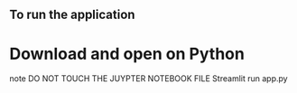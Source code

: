 ## To run the application
# Download and open on Python
note DO NOT TOUCH THE  JUYPTER NOTEBOOK FILE
Streamlit run app.py
